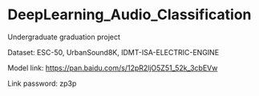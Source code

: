 # DeepLearning_Audio_Classification
Undergraduate graduation project

Dataset: ESC-50, UrbanSound8K, IDMT-ISA-ELECTRIC-ENGINE

Model link: https://pan.baidu.com/s/12pR2ljO5Z51_52k_3cbEVw

Link password: zp3p
